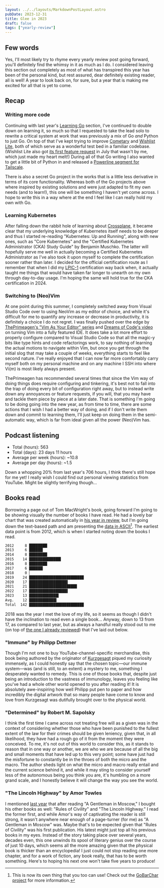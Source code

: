 ```yaml
---
layout: ../../layouts/MarkdownPostLayout.astro
pubDate: 2023-12-31
title: Glee in 2023
draft: false
tags: ["yearly-review"]
---
```

## Few words

Yes, I'll most likely try to rhyme every yearly review post going forward, you'll definitely find the whimsy in it as much as I do. I considered leaving this section out completely as most of what has transpired this year has been of the personal kind, but rest assured, dear definitely existing reader, all is well! A year to look back on, for sure, but a year that is making me excited for all that is yet to come.

## Recap

### Writing more code

Continuing with last year's [Learning Go](https://usrme.xyz/posts/hullabaloo-with-2022/#learning-go) section, I've continued to double down on learning it, so much so that I requested to take the lead solo to rewrite a critical system at work that was previously a mix of Go _and_ Python to just Go. On top of that I've kept trying to improve [Cometary](https://github.com/usrme/cometary) and [Wishlist Lite](https://github.com/usrme/wishlistlite), both of which serve as a wonderful test bed in a familiar codebase. (Wishlist Lite also got [its first feature request](https://github.com/usrme/wishlistlite/issues/30) in July that wasn't by me, which just made my heart melt!) During all of that Go writing I also wanted to get a little bit of Python in and released a [Powerline segment for Tailscale](https://github.com/usrme/powerline-tailscale).

There is also a secret Go project in the works that is a little less derivative in terms of its core functionality. Whereas both of the Go projects above where inspired by existing solutions and were just adapted to fit my own needs (and to learn!), this one will be something I haven't yet come across. I hope to write this in a way where at the end I feel like I can really hold my own with Go.

### Learning Kubernetes

After falling down the rabbit hole of learning about [Crossplane](https://www.crossplane.io/), it became clear that my underlying knowledge of Kubernetes itself needs to be deeper and thus I started re-reading "Kubernetes: Up and Running", along with new ones, such as "Core Kubernetes" and the "Certified Kubernetes Administrator (CKA) Study Guide" by Benjamin Muschko. The latter will hopefully serve me well in actually becoming a Certified Kubernetes Administrator as I've also took it upon myself to complete the certification sooner rather than later. I decided for the official certification route as I remember that when I did my [LPIC-1](https://www.lpi.org/our-certifications/lpic-1-overview/) certification way back when, it actually taught me things that would have taken far longer to unearth on my own through day-to-day usage. I'm hoping the same will hold true for the CKA certification in 2024.

### Switching to (Neo)Vim

At one point during this summer, I completely switched away from Visual Studio Code over to using NeoVim as my editor of choice, and while it's difficult for me to quantify any increase or decrease in productivity, it is definitely a choice I do not regret. I was finally pushed over the edge by [ThePrimeagen's "Vim As Your Editor" series](https://www.youtube.com/playlist?list=PLm323Lc7iSW_wuxqmKx_xxNtJC_hJbQ7R) and [Dreams of Code's video](https://www.youtube.com/watch?v=Mtgo-nP_r8Y) on turning Vim into a fully featured IDE. It does take a lot more effort to properly configure compared to Visual Studio Code so that all the magic-y bits like type hints and code refactorings work, to say nothing of learning the actual motions to navigate within Vim, but once you get through the initial slog that may take a couple of weeks, everything starts to feel like second nature. I've really enjoyed that I can now far more comfortably carry myself both on my personal machine and on any machine I SSH into where Vi(m) is most likely always present.

ThePrimeagen has recommended several times that since the Vim way of doing things does require configuring and tinkering, it's best not to fall into the trap of doing every bit of configuration right away, but to instead write down any annoyances or feature requests, if you will, that you may have and tackle them piece by piece at a later date. That is something I'm going to be doing going into the new year, as from time to time, there are some actions that I wish I had a better way of doing, and if I don't write them down and commit to learning them, I'll just keep on doing them in the semi-automatic way, which is far from ideal given all the power (Neo)Vim has.

## Podcast listening

* Total (hours): 563
* Total (days): 23 days 11 hours
* Average per week (hours): ~10.8
* Average per day (hours): ~1.5

Down a whopping 20% from last year's 706 hours, I think there's still hope for me yet! I really wish I could find out personal viewing statistics from YouTube. Might be slightly terrifying though...

## Books read

Borrowing a page out of Tom MacWright's book, going forward I'm going to be showing visually the number of books I have read. He had a lovely bar chart that was created automatically in [his year in review](https://macwright.com/2023/12/28/year-in-review.html), but I'm going down the text-based path and am presenting the [data in ASCII](https://alexwlchan.net/2018/ascii-bar-charts/)[^1]. The earliest data point is from 2012, which is when I started noting down the books I read.

```bash
2012     8 ████████▎
2013     6 ██████▎
2014     8 ████████▎
2015    14 ██████████████▌
2016     8 ████████▎
2017     6 ██████▎
2018     0 ▏
2019    24 █████████████████████████
2020    17 █████████████████▋
2021    21 █████████████████████▉
2022    17 █████████████████▋
2023    13 █████████████▌
Avg.    12 ████████████▌
Total  142 █████████████████████████
```

2018 was the year I met the love of my life, so it seems as though I didn't have the inclination to read even a single book... Anyway, down to 13 from 17, as compared to last year, but as always a handful really stood out to me (on top of [the one I already reviewed](https://usrme.xyz/posts/book-review-how-minds-change-by-david-mcraney/)) that I've laid out below.

### "Immune" by Philipp Dettmer

Though I'm not one to buy YouTube-channel-specific merchandise, this book being authored by the originator of [Kurzgesagt](https://www.youtube.com/@kurzgesagt) piqued my curiosity immensely, as I could honestly say that the chosen topic—our immune system—was (and is still, to an extent) a mystery to me, something I desperately wanted to remedy. This is one of those books that, despite just being an introduction to the vastness of immunology, leaves you feeling like you've had a whole other world opened to you after reading it! It is absolutely awe-inspiring how well Philipp put pen to paper and how incredibly the digital artwork that so many people have come to know and love from Kurzgesagt was dutifully brought over to the physical world.

### "Determined" by Robert M. Sapolsky

I think the first time I came across not treating free will as a given was in the context of considering whether those who have been punished to the fullest extent of the law for their crimes should be given leniency, given that, in all likelihood, they have had a rough go of it from the moment they were conceived. To me, it's not out of this world to consider this, as it stands to reason that in one way or another, we are who we are because of all the big and small moments that have led up to this very point; some have just had the misfortune to constantly be in the throes of both the micro and the macro. The author sheds light on what the micro and macro really entail and the current science behind it, and while it may sting to consider yourself less of the autonomous being you think you are, it's humbling on a more grand scale, and I honestly believe it will change the way you see the world.

### "The Lincoln Highway" by Amor Towles

I mentioned [last year](https://usrme.xyz/posts/hullabaloo-with-2022/#books-read) that after reading "A Gentleman in Moscow," I bought his other books as well: "Rules of Civility" and "The Lincoln Highway." I read the former first, and while Amor's way of captivating the reader is still strong, it wasn't anywhere near enough of a page-turner (for me) as "A Gentleman in Moscow" was. Maybe that's to be expected given that "Rules of Civility" was his first publication. His latest might just top all his previous books in my eyes. Instead of the story taking place over several years, decades even, this one unwinds its spool of literary genius over the course of just 10 days, which seems all the more amazing given that the physical book is thicker than an encyclopedia! I just could not stop reading one more chapter, and for a work of fiction, any book really, that has to be worth something. Here's to hoping his next one won't take five years to produce!

[^1]: This is now its own thing that you too can use! Check out the [GoBarChar project](https://github.com/usrme/gobarchar) for more information.
